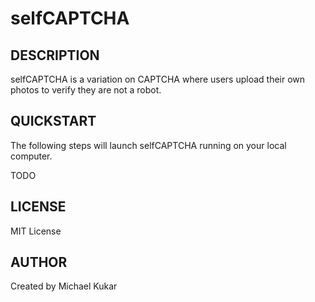 # selfCAPTCHA

## DESCRIPTION
selfCAPTCHA is a variation on CAPTCHA where users upload their own photos to verify they are not a robot.

## QUICKSTART
The following steps will launch selfCAPTCHA running on your local computer.

TODO

## LICENSE
MIT License

## AUTHOR
Created by Michael Kukar

